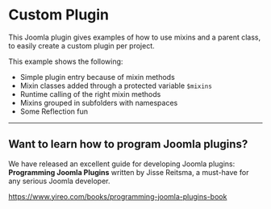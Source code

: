 Custom Plugin
=============

This Joomla plugin gives examples of how to use mixins and a parent
class, to easily create a custom plugin per project.

This example shows the following:
- Simple plugin entry because of mixin methods
- Mixin classes added through a protected variable `$mixins`
- Runtime calling of the right mixin methods
- Mixins grouped in subfolders with namespaces
- Some Reflection fun

---
## Want to learn how to program Joomla plugins?
We have released an excellent guide for developing Joomla plugins: **Programming Joomla Plugins** written by Jisse Reitsma, a must-have for any serious Joomla developer.

https://www.yireo.com/books/programming-joomla-plugins-book

